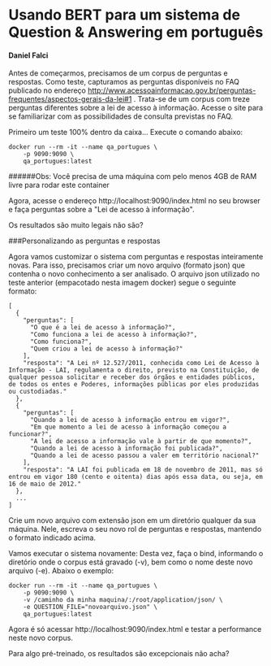 # Usando BERT para um sistema de Question & Answering em português
#### Daniel Falci

Antes de começarmos, precisamos de um corpus de perguntas e respostas. Como teste, capturamos as perguntas disponíveis no FAQ publicado no endereço http://www.acessoainformacao.gov.br/perguntas-frequentes/aspectos-gerais-da-lei#1 . Trata-se de um corpus com treze perguntas diferentes sobre a lei de acesso à informação. Acesse o site para se familiarizar com as possibilidades de consulta previstas no FAQ.


Primeiro um teste 100% dentro da caixa... Execute o comando abaixo:


```
docker run --rm -it --name qa_portugues \ 
    -p 9090:9090 \
    qa_portugues:latest
```

######Obs: Você precisa de uma máquina com pelo menos 4GB de RAM livre para rodar este container

Agora, acesse o endereço http://localhost:9090/index.html no seu browser e faça perguntas sobre a "Lei de acesso à informação".

Os resultados são muito legais não são?

###Personalizando as perguntas e respostas

Agora vamos customizar o sistema com perguntas e respostas inteiramente novas. Para isso, precisamos criar um novo arquivo (formato json) que contenha o novo conhecimento a ser analisado. O arquivo json utilizado no teste anterior (empacotado nesta imagem docker) segue o seguinte formato:

```
[
  {
    "perguntas": [
      "O que é a lei de acesso à informação?",
      "Como funciona a lei de acesso à informação?",
      "Como funciona?",
      "Quem criou a lei de acesso à informação?"
    ],
    "resposta": "A Lei nº 12.527/2011, conhecida como Lei de Acesso à Informação - LAI, regulamenta o direito, previsto na Constituição, de qualquer pessoa solicitar e receber dos órgãos e entidades públicos, de todos os entes e Poderes, informações públicas por eles produzidas ou custodiadas."
  },
  {
    "perguntas": [
      "Quando a lei de acesso à informação entrou em vigor?",
      "Em que momento a lei de acesso à informação começou a funcionar?",
      "A lei de acesso a informação vale à partir de que momento?",
      "Quando a lei de acesso à informação foi publicada?",
      "Quando a lei de acesso passou a valer em território nacional?"
    ],
    "resposta": "A LAI foi publicada em 18 de novembro de 2011, mas só entrou em vigor 180 (cento e oitenta) dias após essa data, ou seja, em 16 de maio de 2012."
  },
  ...
]
```

Crie um novo arquivo com extensão json em um diretório qualquer da sua máquina. Nele, escreva o seu novo rol de perguntas e respostas, mantendo o formato indicado acima. 

Vamos executar o sistema novamente: Desta vez, faça o bind, informando o diretório onde o corpus está gravado (-v), bem como o nome deste novo arquivo (-e). Abaixo o exemplo: 
```
docker run --rm -it --name qa_portugues \ 
    -p 9090:9090 \
    -v /caminho da minha maquina/:/root/application/json/ \
    -e QUESTION_FILE="novoarquivo.json" \
    qa_portugues:latest
```

Agora é só acessar http://localhost:9090/index.html e testar a performance neste novo corpus. 

Para algo pré-treinado, os resultados são excepcionais não acha?